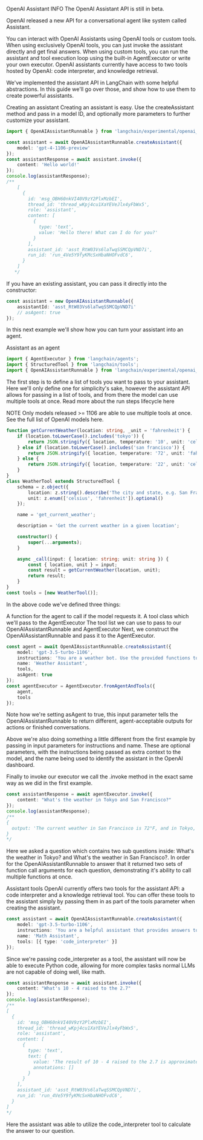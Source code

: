 OpenAI Assistant
INFO
The OpenAI Assistant API is still in beta.

OpenAI released a new API for a conversational agent like system called Assistant.

You can interact with OpenAI Assistants using OpenAI tools or custom tools. When using exclusively OpenAI tools, you can just invoke the assistant directly and get final answers. When using custom tools, you can run the assistant and tool execution loop using the built-in AgentExecutor or write your own executor. OpenAI assistants currently have access to two tools hosted by OpenAI: code interpreter, and knowledge retrieval.

We've implemented the assistant API in LangChain with some helpful abstractions. In this guide we'll go over those, and show how to use them to create powerful assistants.

Creating an assistant
Creating an assistant is easy. Use the createAssistant method and pass in a model ID, and optionally more parameters to further customize your assistant.

```ts
import { OpenAIAssistantRunnable } from 'langchain/experimental/openai_assistant';

const assistant = await OpenAIAssistantRunnable.createAssistant({
	model: 'gpt-4-1106-preview'
});
const assistantResponse = await assistant.invoke({
	content: 'Hello world!'
});
console.log(assistantResponse);
/**
    [
      {
        id: 'msg_OBH60nkVI40V9zY2PlxMzbEI',
        thread_id: 'thread_wKpj4cu1XaYEVeJlx4yFbWx5',
        role: 'assistant',
        content: [ 
          {
            type: 'text',
            value: 'Hello there! What can I do for you?'
          }
        ],
        assistant_id: 'asst_RtW03Vs6laTwqSSMCQpVND7i',
        run_id: 'run_4Ve5Y9fyKMcSxHbaNHOFvdC6',
      }
    ]
   */
```

If you have an existing assistant, you can pass it directly into the constructor:

```ts
const assistant = new OpenAIAssistantRunnable({
	assistantId: 'asst_RtW03Vs6laTwqSSMCQpVND7i'
	// asAgent: true
});
```

In this next example we'll show how you can turn your assistant into an agent.

Assistant as an agent

```ts
import { AgentExecutor } from 'langchain/agents';
import { StructuredTool } from 'langchain/tools';
import { OpenAIAssistantRunnable } from 'langchain/experimental/openai_assistant';
```

The first step is to define a list of tools you want to pass to your assistant. Here we'll only define one for simplicity's sake, however the assistant API allows for passing in a list of tools, and from there the model can use multiple tools at once. Read more about the run steps lifecycle here

NOTE
Only models released >= 1106 are able to use multiple tools at once. See the full list of OpenAI models here.

```ts
function getCurrentWeather(location: string, _unit = 'fahrenheit') {
	if (location.toLowerCase().includes('tokyo')) {
		return JSON.stringify({ location, temperature: '10', unit: 'celsius' });
	} else if (location.toLowerCase().includes('san francisco')) {
		return JSON.stringify({ location, temperature: '72', unit: 'fahrenheit' });
	} else {
		return JSON.stringify({ location, temperature: '22', unit: 'celsius' });
	}
}
class WeatherTool extends StructuredTool {
	schema = z.object({
		location: z.string().describe('The city and state, e.g. San Francisco, CA'),
		unit: z.enum(['celsius', 'fahrenheit']).optional()
	});

	name = 'get_current_weather';

	description = 'Get the current weather in a given location';

	constructor() {
		super(...arguments);
	}

	async _call(input: { location: string; unit: string }) {
		const { location, unit } = input;
		const result = getCurrentWeather(location, unit);
		return result;
	}
}
const tools = [new WeatherTool()];
```

In the above code we've defined three things:

A function for the agent to call if the model requests it.
A tool class which we'll pass to the AgentExecutor
The tool list we can use to pass to our OpenAIAssistantRunnable and AgentExecutor
Next, we construct the OpenAIAssistantRunnable and pass it to the AgentExecutor.

```ts
const agent = await OpenAIAssistantRunnable.createAssistant({
	model: 'gpt-3.5-turbo-1106',
	instructions: 'You are a weather bot. Use the provided functions to answer questions.',
	name: 'Weather Assistant',
	tools,
	asAgent: true
});
const agentExecutor = AgentExecutor.fromAgentAndTools({
	agent,
	tools
});
```

Note how we're setting asAgent to true, this input parameter tells the OpenAIAssistantRunnable to return different, agent-acceptable outputs for actions or finished conversations.

Above we're also doing something a little different from the first example by passing in input parameters for instructions and name. These are optional parameters, with the instructions being passed as extra context to the model, and the name being used to identify the assistant in the OpenAI dashboard.

Finally to invoke our executor we call the .invoke method in the exact same way as we did in the first example.

```ts
const assistantResponse = await agentExecutor.invoke({
	content: "What's the weather in Tokyo and San Francisco?"
});
console.log(assistantResponse);
/**
{
  output: 'The current weather in San Francisco is 72°F, and in Tokyo, it is 10°C.'
}
*/
```

Here we asked a question which contains two sub questions inside: What's the weather in Tokyo? and What's the weather in San Francisco?. In order for the OpenAIAssistantRunnable to answer that it returned two sets of function call arguments for each question, demonstrating it's ability to call multiple functions at once.

Assistant tools
OpenAI currently offers two tools for the assistant API: a code interpreter and a knowledge retrieval tool. You can offer these tools to the assistant simply by passing them in as part of the tools parameter when creating the assistant.

```ts
const assistant = await OpenAIAssistantRunnable.createAssistant({
	model: 'gpt-3.5-turbo-1106',
	instructions: 'You are a helpful assistant that provides answers to math problems.',
	name: 'Math Assistant',
	tools: [{ type: 'code_interpreter' }]
});
```

Since we're passing code_interpreter as a tool, the assistant will now be able to execute Python code, allowing for more complex tasks normal LLMs are not capable of doing well, like math.

```ts
const assistantResponse = await assistant.invoke({
	content: "What's 10 - 4 raised to the 2.7"
});
console.log(assistantResponse);
/**
[
  {
    id: 'msg_OBH60nkVI40V9zY2PlxMzbEI',
    thread_id: 'thread_wKpj4cu1XaYEVeJlx4yFbWx5',
    role: 'assistant',
    content: [
      {
        type: 'text',
        text: {
          value: 'The result of 10 - 4 raised to the 2.7 is approximately -32.22.',
          annotations: []
        }
      }
    ],
    assistant_id: 'asst_RtW03Vs6laTwqSSMCQpVND7i',
    run_id: 'run_4Ve5Y9fyKMcSxHbaNHOFvdC6',
  }
]
*/
```

Here the assistant was able to utilize the code_interpreter tool to calculate the answer to our question.
